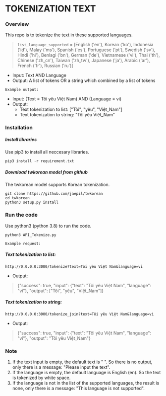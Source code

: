# TOKENIZATION TEXT
### Overview
This repo is to tokenize the text in these supported languages.
> ```list_language_supported``` = [English ('en'), Korean ('ko'), Indonesia ('id'), Malay ('ms'), Spanish ('es'), Portuguese ('pt'), Swedish ('sv'), Hindi ('hi'), Benlagi ('bn'), German ('de'), Vietnamese ('vi'), Thai ('th'), Chinese ('zh_cn'), Taiwan ('zh_tw'), Japanese ('ja'), Arabic ('ar'), French ('fr'), Russian ('ru')]
                            
- Input: Text AND Language
- Output: A list of tokens OR a string which combined by a list of tokens

```Example output:``` 
- Input: (Text = Tôi yêu Việt Nam) AND (Language = vi)
- Output: 
    - Text tokenization to list: ["Tôi", "yêu", "Việt_Nam"]
    - Text tokenization to string: "Tôi yêu Việt_Nam"


### Installation
##### Install libraries
Use pip3 to install all neccesary libraries.
```
pip3 install -r requirement.txt
```
##### Download twkorean model from github
The twkorean model supports Korean tokenization.
```
git clone https://github.com/jaepil/twkorean
cd twkorean
python3 setup.py install
```
### Run the code
Use python3 (python 3.8) to run the code.
```
python3 API_Tokenize.py
```
  ```Example request:```
##### Text tokenization to list:
```
http://0.0.0.0:3000/tokenize?text=Tôi yêu Việt Nam&language=vi
```
- Output: 
> {"success": true, "input": {"text": "Tôi yêu Việt Nam", "language": "vi"}, "output": ["Tôi", "yêu", "Việt_Nam"]}
##### Text tokenization to string:
```
http://0.0.0.0:3000/tokenize_join?text=Tôi yêu Việt Nam&language=vi
```
- Output:
> {"success": true, "input": {"text": "Tôi yêu Việt Nam", "language": "vi"}, "output": "Tôi yêu Việt_Nam"}
### Note
1. If the text input is empty, the default text is " ". So there is no output, only there is a message: "Please input the text".
2. If the language is empty, the default language is English (en). So the text is tokenized by white space.
3. If the language is not in the list of the supported languages, the result is none, only there is a message: "This language is not supported".